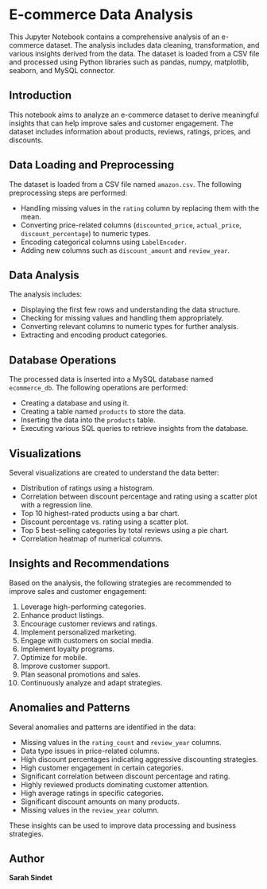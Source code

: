 
# E-commerce Data Analysis

This Jupyter Notebook contains a comprehensive analysis of an e-commerce dataset. The analysis includes data cleaning, transformation, and various insights derived from the data. The dataset is loaded from a CSV file and processed using Python libraries such as pandas, numpy, matplotlib, seaborn, and MySQL connector.


## Introduction

This notebook aims to analyze an e-commerce dataset to derive meaningful insights that can help improve sales and customer engagement. The dataset includes information about products, reviews, ratings, prices, and discounts.

## Data Loading and Preprocessing

The dataset is loaded from a CSV file named `amazon.csv`. The following preprocessing steps are performed:

- Handling missing values in the `rating` column by replacing them with the mean.
- Converting price-related columns (`discounted_price`, `actual_price`, `discount_percentage`) to numeric types.
- Encoding categorical columns using `LabelEncoder`.
- Adding new columns such as `discount_amount` and `review_year`.

## Data Analysis

The analysis includes:

- Displaying the first few rows and understanding the data structure.
- Checking for missing values and handling them appropriately.
- Converting relevant columns to numeric types for further analysis.
- Extracting and encoding product categories.

## Database Operations

The processed data is inserted into a MySQL database named `ecommerce_db`. The following operations are performed:

- Creating a database and using it.
- Creating a table named `products` to store the data.
- Inserting the data into the `products` table.
- Executing various SQL queries to retrieve insights from the database.

## Visualizations

Several visualizations are created to understand the data better:

- Distribution of ratings using a histogram.
- Correlation between discount percentage and rating using a scatter plot with a regression line.
- Top 10 highest-rated products using a bar chart.
- Discount percentage vs. rating using a scatter plot.
- Top 5 best-selling categories by total reviews using a pie chart.
- Correlation heatmap of numerical columns.

## Insights and Recommendations

Based on the analysis, the following strategies are recommended to improve sales and customer engagement:

1. Leverage high-performing categories.
2. Enhance product listings.
3. Encourage customer reviews and ratings.
4. Implement personalized marketing.
5. Engage with customers on social media.
6. Implement loyalty programs.
7. Optimize for mobile.
8. Improve customer support.
9. Plan seasonal promotions and sales.
10. Continuously analyze and adapt strategies.

## Anomalies and Patterns

Several anomalies and patterns are identified in the data:

- Missing values in the `rating_count` and `review_year` columns.
- Data type issues in price-related columns.
- High discount percentages indicating aggressive discounting strategies.
- High customer engagement in certain categories.
- Significant correlation between discount percentage and rating.
- Highly reviewed products dominating customer attention.
- High average ratings in specific categories.
- Significant discount amounts on many products.
- Missing values in the `review_year` column.

These insights can be used to improve data processing and business strategies.

## Author

**Sarah Sindet**
